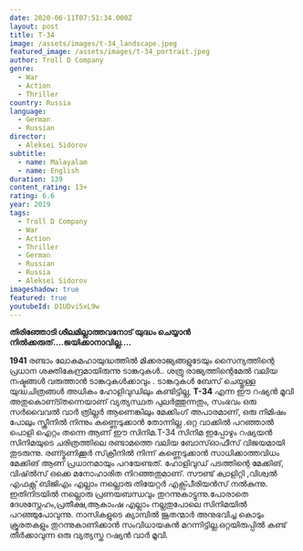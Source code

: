 ```yaml
---
date: 2020-06-11T07:51:34.000Z
layout: post
title: T-34
image: /assets/images/t-34_landscape.jpeg
featured_image: /assets/images/t-34_portrait.jpeg
author: Troll D Company
genre:
  - War
  - Action
  - Thriller
country: Russia
language:
  - German
  - Russian
director:
  - Aleksei Sidorov
subtitle:
  - name: Malayalam
  - name: English
duration: 139
content_rating: 13+
rating: 6.6
year: 2019
tags:
  - Troll D Company
  - War
  - Action
  - Thriller
  - German
  - Russian
  - Russia
  - Aleksei Sidorov
imageshadow: true
featured: true
youtubeId: D1UDvi5xL9w
---
```

**തിരിഞ്ഞോടി ശീലമില്ലാത്തവനോട് യുദ്ധം ചെയ്യാൻ നിൽക്കരുത്....ജയിക്കാനാവില്ല....**

**1941** രണ്ടാം ലോകമഹായുദ്ധത്തിൽ മിക്കരാജ്യങ്ങളുടേയും സൈന്യത്തിന്റെ പ്രധാന ശക്തികേന്ദ്രമായിരുന്നു ടാങ്കറുകൾ.. ശത്രു രാജ്യത്തിന്റെമേൽ വലിയ നഷ്ടങ്ങൾ വരുത്താൻ ടാങ്കറുകൾക്കാവും . ടാങ്കറുകൾ ബേസ് ചെയ്തുള്ള യുദ്ധചിത്രങ്ങൾ അധികം ഹോളിവുഡിലും കണ്ടിട്ടില്ല,  **T-34**  എന്ന ഈ  റഷ്യൻ മൂവി അതുകൊണ്ട്തന്നെയാണ് വ്യത്യസ്ഥത പുലർത്തുന്നതും, സംഭവം ഒരു സർവൈവൽ വാർ ത്രില്ലർ ആണെങ്കിലും മേക്കിംഗ് അപാരമാണ്, ഒരു നിമിഷം പോലും സ്ക്രീനിൽ നിന്നും കണ്ണെടുക്കാൻ തോന്നില്ല .ഒറ്റ വാക്കിൽ പറഞ്ഞാൽ പൊളി ഐറ്റം തന്നെ ആണ് ഈ സിനിമ.T-34 സിനിമ  ഇപ്പോഴും റഷ്യയൻ സിനിമയുടെ ചരിത്രത്തിലെ  രണ്ടാമത്തെ വലിയ ബോസ്‌ഓഫീസ് വിജയമായി തുടരുന്നു. രണ്ട്മണിക്കൂർ സ്‌ക്രീനിൽ നിന്ന് കണ്ണെടുക്കാൻ സാധിക്കാത്തവിധം മേക്കിങ് ആണ് പ്രധാനമായും പറയേണ്ടത്. ഹോളിവുഡ് പടത്തിന്റെ മേക്കിങ്, വിഷ്ൽസ് ഒക്കെ മനോഹാരിത നിറഞ്ഞതുമാണ്. സൗണ്ട് ക്വാളിറ്റി ,വിശ്വൽ എഫക്റ്റ് ബിജിഎം എല്ലാം നല്ലൊരു തിയേറ്റർ എക്സ്പീരിയൻസ് നൽകുന്നു. ഇതിനിടയിൽ നല്ലൊരു പ്രണയബന്ധവും തുറന്നുകാട്ടുന്നു.പോരാതെ ദേശസ്നേഹം,പ്രതീക്ഷ,ആകാംഷ എല്ലാം നല്ലതുപോലെ സിനിമയിൽ പറഞ്ഞുപോവുന്നു. നാസികളുടെ ക്യാമ്പിൽ ജൂതന്മാർ അനുഭവിച്ച കൊടും ക്രൂരതകളും തുറന്നുകാണിക്കാൻ സംവിധായകൻ മറന്നിട്ടില്ല.ഒറ്റയിരുപ്പിൽ കണ്ട് തീർക്കാവുന്ന ഒരു വ്യത്യസ്ത റഷ്യൻ വാർ മൂവി.
